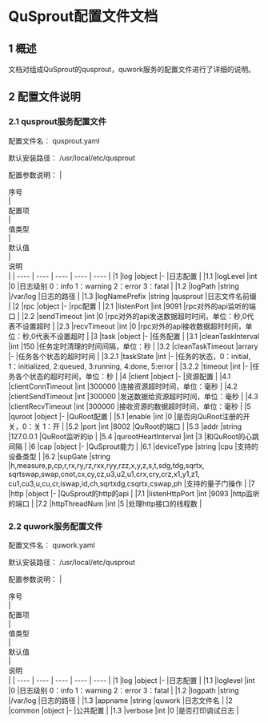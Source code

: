 # QuSprout配置文件文档
## 1 概述
文档对组成QuSprout的qusprout，quwork服务的配置文件进行了详细的说明。

## 2 配置文件说明
### 2.1 qusprout服务配置文件
配置文件名：
qusprout.yaml

默认安装路径：
/usr/local/etc/qusprout

配置参数说明：
| <div style="width:40px">序号</div> | <div style="width:200px">配置项</div> | <div style="width:60px">值类型</div>  | <div style="width:400px">默认值</div> | <div style="width:300px">说明</div> |
| ---- | ---- | ---- | ---- | ---- |
|1  |log  |object  |-  |日志配置  |
|1.1  |logLevel  |int  |0  |日志级别 0：info 1：warning 2：error 3：fatal  |
|1.2  |logPath  |string  |/var/log  |日志的路径  |
|1.3  |logNamePrefix  |string  |qusprout  |日志文件名前缀  |
|2  |rpc  |object  |-  |rpc配置  |
|2.1  |listenPort  |int  |9091  |rpc对外的api监听的端口  |
|2.2  |sendTimeout  |int  |0  |rpc对外的api发送数据超时时间，单位：秒,0代表不设置超时  |
|2.3  |recvTimeout  |int  |0  |rpc对外的api接收数据超时时间，单位：秒,0代表不设置超时  |
|3  |task  |object  |-  |任务配置  |
|3.1  |cleanTaskInterval  |int  |150  |任务定时清理的时间间隔，单位：秒  |
|3.2  |cleanTaskTimeout  |arrary  |-  |任务各个状态的超时时间  |
|3.2.1  |taskState  |int  |-  |任务的状态，0：initial, 1：initialized, 2:queued, 3:running, 4:done, 5:error  |
|3.2.2  |timeout  |int  |-  |任务各个状态的超时时间，单位：秒  |
|4  |client  |object  |-  |资源配置  |
|4.1  |clientConnTimeout  |int  |300000  |连接资源超时时间，单位：毫秒  |
|4.2  |clientSendTimeout  |int  |300000  |发送数据给资源超时时间，单位：毫秒  |
|4.3  |clientRecvTimeout  |int  |300000  |接收资源的数据超时时间，单位：毫秒  |
|5  |quroot  |object  |-  |QuRoot配置  |
|5.1  |enable  |int  |0  |是否向QuRoot注册的开关，0：关 1：开  |
|5.2  |port  |int  |8002  |QuRoot的端口  |
|5.3  |addr  |string  |127.0.0.1  |QuRoot监听的ip  |
|5.4  |qurootHeartInterval  |int  |3  |和QuRoot的心跳间隔  |
|6  |cap  |object  |-  |QuSprout能力  |
|6.1  |deviceType  |string  |cpu  |支持的设备类型  |
|6.2  |supGate  |string  |h,measure,p,cp,r,rx,ry,rz,rxx,ryy,rzz,x,y,z,s,t,sdg,tdg,sqrtx,<br>sqrtswap,swap,cnot,cx,cy,cz,u3,u2,u1,crx,cry,crz,x1,y1,z1,<br>cu1,cu3,u,cu,cr,iswap,id,ch,sqrtxdg,csqrtx,cswap,ph  |支持的量子门操作  |
|7  |http  |object  |-  |QuSprout的http的api  |
|7.1  |listenHttpPort  |int  |9093  |http监听的端口  |
|7.2  |httpThreadNum  |int  |5  |处理http接口的线程数  |

### 2.2 quwork服务配置文件
配置文件名：
quwork.yaml

默认安装路径：
/usr/local/etc/qusprout

配置参数说明：
| <div style="width:40px">序号</div> | <div style="width:200px">配置项</div> | <div style="width:60px">值类型</div>  | <div style="width:500px">默认值</div> | <div style="width:300px">说明</div> |
| ---- | ---- | ---- | ---- | ---- |
|1  |log  |object  |-  |日志配置  |
|1.1  |loglevel  |int  |0  |日志级别 0：info 1：warning 2：error 3：fatal  |
|1.2  |logpath  |string  |/var/log  |日志的路径  |
|1.3  |appname  |string  |quwork  |日志文件名  |
|2  |common  |object  |-  |公共配置  |
|1.3  |verbose  |int  |0  |是否打印调试日志  |